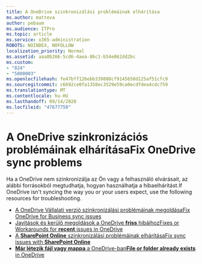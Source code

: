 ```yaml
---
title: A OneDrive szinkronizálási problémáinak elhárítása
ms.author: matteva
author: pebaum
ms.audience: ITPro
ms.topic: article
ms.service: o365-administration
ROBOTS: NOINDEX, NOFOLLOW
localization_priority: Normal
ms.assetid: aaa8b266-5cd6-4aea-86c1-b54e062dd2bc
ms.custom:
- "824"
- "5800003"
ms.openlocfilehash: fe47bff126ebb339888cf9145650d125af51cfc9
ms.sourcegitcommit: c6692ce0fa1358ec3529e59ca0ecdfdea4cdc759
ms.translationtype: MT
ms.contentlocale: hu-HU
ms.lasthandoff: 09/14/2020
ms.locfileid: "47677750"
---
```

# <a name="fix-onedrive-sync-problems"></a><span data-ttu-id="0cdb9-102">A OneDrive szinkronizációs problémáinak elhárítása</span><span class="sxs-lookup"><span data-stu-id="0cdb9-102">Fix OneDrive sync problems</span></span>

<span data-ttu-id="0cdb9-103">Ha a OneDrive nem szinkronizálja az Ön vagy a felhasználó elvárásait, az alábbi forrásokból megtudhatja, hogyan használhatja a hibaelhárítást.</span><span class="sxs-lookup"><span data-stu-id="0cdb9-103">If OneDrive isn't syncing the way you or your users expect, use the following resources for troubleshooting.</span></span>

- [<span data-ttu-id="0cdb9-104">A OneDrive Vállalati verzió szinkronizálási problémáinak megoldása</span><span class="sxs-lookup"><span data-stu-id="0cdb9-104">Fix OneDrive for Business sync issues</span></span>](https://support.microsoft.com/office/207e983e-146d-404c-a994-672ef29e1f90)
- [<span data-ttu-id="0cdb9-105">Javítások és kerülő megoldások a OneDrive **friss** hibáihoz</span><span class="sxs-lookup"><span data-stu-id="0cdb9-105">Fixes or Workarounds for **recent** issues in OneDrive</span></span>](https://support.office.com/article/36110213-f3f6-490d-8cb7-3833539def0b)
- [<span data-ttu-id="0cdb9-106">A **SharePoint Online** szinkronizálási problémáinak elhárítása</span><span class="sxs-lookup"><span data-stu-id="0cdb9-106">Fix sync issues with **SharePoint Online**</span></span>](https://support.office.com/article/207e983e-146d-404c-a994-672ef29e1f90)
- [<span data-ttu-id="0cdb9-107">**Már létezik fájl vagy mappa** a OneDrive-ban</span><span class="sxs-lookup"><span data-stu-id="0cdb9-107">**File or folder already exists** in OneDrive</span></span>](https://support.microsoft.com/office/7b8044ad-438d-41db-bbbf-4f66b8890408)
